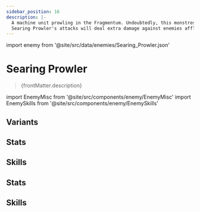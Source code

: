```yaml
---
sidebar_position: 16
description: |-
  A machine unit prowling in the Fragmentum. Undoubtedly, this monstrosity is not a human creation, but one imitated by the Fragmentum's twisted power.
  Searing Prowler's attacks will deal extra damage against enemies afflicted with Burn.
---
```


import enemy from '@site/src/data/enemies/Searing_Prowler.json'

# Searing Prowler
<blockquote>{frontMatter.description}</blockquote>

import EnemyMisc from '@site/src/components/enemy/EnemyMisc'
import EnemySkills from '@site/src/components/enemy/EnemySkills'

## Variants

<Tabs queryString="variant">
<TabItem value='1' label='Searing Prowler'>

<h2>Stats</h2>

<EnemyMisc enemy={enemy} variant={0} />

<h2>Skills</h2>

<EnemySkills enemy={enemy} variant={0} />
</TabItem>
<TabItem value='2' label='Searing Prowler (Bug)'>

<h2>Stats</h2>

<EnemyMisc enemy={enemy} variant={1} />

<h2>Skills</h2>

<EnemySkills enemy={enemy} variant={1} />
</TabItem>
</Tabs>

